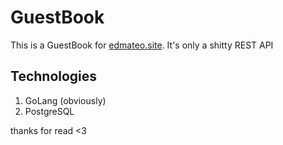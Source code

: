 # GuestBook

This is a GuestBook for [edmateo.site](edmateo.site). It's only a shitty REST API

## Technologies

1. GoLang (obviously)
2. PostgreSQL 

thanks for read <3
